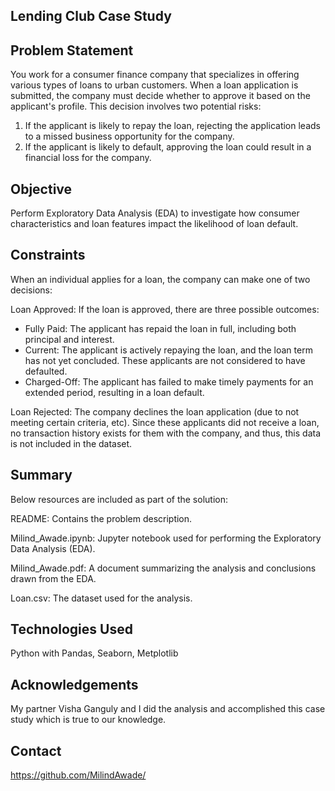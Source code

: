 ## Lending Club Case Study ##
 
## Problem Statement
You work for a consumer finance company that specializes in offering various types of loans to urban customers. When a loan application is submitted, the company must decide whether to approve it based on the applicant's profile. This decision involves two potential risks:

1. If the applicant is likely to repay the loan, rejecting the application leads to a missed business opportunity for the company.
2. If the applicant is likely to default, approving the loan could result in a financial loss for the company.

## Objective
Perform Exploratory Data Analysis (EDA) to investigate how consumer characteristics and loan features impact the likelihood of loan default.

## Constraints
When an individual applies for a loan, the company can make one of two decisions:

Loan Approved: If the loan is approved, there are three possible outcomes:
- Fully Paid: The applicant has repaid the loan in full, including both principal and interest.
- Current: The applicant is actively repaying the loan, and the loan term has not yet concluded. These applicants are not considered to have defaulted.
- Charged-Off: The applicant has failed to make timely payments for an extended period, resulting in a loan default.

Loan Rejected: The company declines the loan application (due to not meeting certain criteria, etc). Since these applicants did not receive a loan, no transaction history exists for them with the company, and thus, this data is not included in the dataset.


 ## Summary
Below resources are included as part of the solution:

README: Contains the problem description.

Milind_Awade.ipynb: Jupyter notebook used for performing the Exploratory Data Analysis (EDA).

Milind_Awade.pdf: A document summarizing the analysis and conclusions drawn from the EDA.

Loan.csv: The dataset used for the analysis.


## Technologies Used
Python with Pandas, Seaborn, Metplotlib

## Acknowledgements
My partner Visha Ganguly and I did the analysis and accomplished this case study which is true to our knowledge.


## Contact
https://github.com/MilindAwade/

